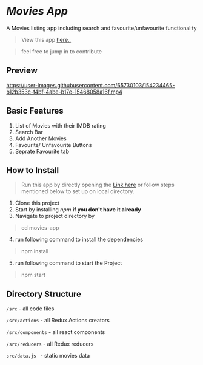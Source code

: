 # _Movies App_

A Movies listing app including search and favourite/unfavourite functionality

> View this app [here..]()

> feel free to jump in to contribute

## Preview



https://user-images.githubusercontent.com/65730103/154234465-b12b353c-f4bf-4abe-b17e-15468058a16f.mp4



## Basic Features

1. List of Movies with their IMDB rating
2. Search Bar
3. Add Another Movies
4. Favourite/ Unfavourite Buttons
5. Seprate Favourite tab






## How to Install

> Run this app by directly opening the [Link here]() or follow steps mentioned below to set up on local directory.

1. Clone this project
2. Start by installing _npm_ **if you don't have it already**
3. Navigate to project directory by
> cd movies-app
4. run following command to install the dependencies
> npm install
5. run following command to start the Project
> npm start

## Directory Structure

``` /src ``` - all code files

``` /src/actions ``` - all Redux Actions creators

``` /src/components ``` - all react components

``` /src/reducers ``` - all Redux reducers

```src/data.js ``` - static movies data

